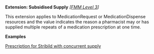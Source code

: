 **Extension: Subsidised Supply**  *[[FMM Level 3](guidance.html)]*

This extension applies to MedicationRequest or MedicationDispense resources and the value indicates the reason a pharmacist
may or has supplied multiple repeats of a medication prescription at one time.

**Examples**

[Prescription for Stribild  with concurrent supply](MedicationRequest-medicationrequest-example1.html)